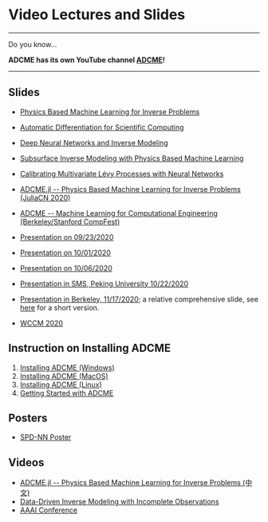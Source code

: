 # Video Lectures and Slides 

---

Do you know...

**ADCME has its own YouTube channel [ADCME](https://www.youtube.com/channel/UCeaZFluNatYpkIYcq2TTklw)!**

---

## Slides

* [Physics Based Machine Learning for Inverse Problems](https://kailaix.github.io/ADCMESlides/ADCME.pdf)

* [Automatic Differentiation for Scientific Computing](https://kailaix.github.io/ADCMESlides/AD.pdf)

* [Deep Neural Networks and Inverse Modeling](https://kailaix.github.io/ADCMESlides/Inverse.pdf)

* [Subsurface Inverse Modeling with Physics Based Machine Learning](https://kailaix.github.io/ADCMESlides/Subsurface.pdf)

* [Calibrating Multivariate Lévy Processes with Neural Networks](https://kailaix.github.io/ADCMESlides/MSML2020.pdf)

* [ADCME.jl -- Physics Based Machine Learning for Inverse Problems (JuliaCN 2020)](https://kailaix.github.io/ADCMESlides/JuliaConference2020_08_21.pdf)

* [ADCME -- Machine Learning for Computational Engineering (Berkeley/Stanford CompFest)](https://kailaix.github.io/ADCMESlides/CompFest2020.pdf)

* [Presentation on 09/23/2020](https://kailaix.github.io/ADCMESlides/InversePoreFlow2020_09_23.pdf)

* [Presentation on 10/01/2020](https://kailaix.github.io/ADCMESlides/2020_10_01.pdf)

* [Presentation on 10/06/2020](https://kailaix.github.io/ADCMESlides/2020_10_06.pdf)

* [Presentation in SMS, Peking University 10/22/2020](https://kailaix.github.io/ADCMESlides/2020_10_22.pdf)

* [Presentation in Berkeley, 11/17/2020](https://kailaix.github.io/ADCMESlides/2020_11_17.pdf); a relative comprehensive slide, see [here](https://kailaix.github.io/ADCMESlides/2020_12_3.pdf) for a short version. 

* [WCCM 2020](https://kailaix.github.io/ADCMESlides/2020_11_18.pdf)

## Instruction on Installing ADCME 

1. [Installing ADCME (Windows)](https://www.youtube.com/watch?v=Vsc_dpyOD6k)
2. [Installing ADCME (MacOS)](https://youtu.be/nz1g-f-1s9Y)
3. [Installing ADCME (Linux)](https://youtu.be/fH0QrqgzUeo)
4. [Getting Started with ADCME](https://youtu.be/ZQyczBYZjQw)



## Posters


* [SPD-NN Poster](https://kailaix.github.io/ADCMESlides/NNFEM_poster.pdf)

## Videos
* [ADCME.jl -- Physics Based Machine Learning for Inverse Problems (中文)](https://www.bilibili.com/video/BV1va4y177fe)
* [Data-Driven Inverse Modeling with Incomplete Observations](https://www.youtube.com/watch?v=0r9qekmZGqk&t=480s)
* [AAAI Conference](https://studio.slideslive.com/web_recorder/share/20201126T052150Z__WCCM-ECCOMAS20__1328__data-driven-inverse-modeling-a?s=8f06e214-939f-467e-8899-bc66c2d64027)
